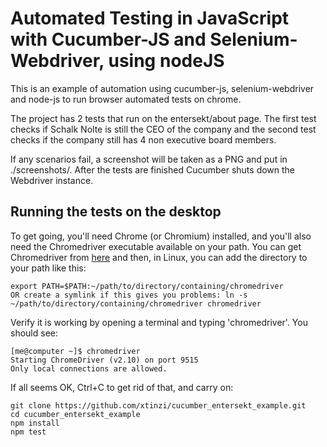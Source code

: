 # Automated Testing in JavaScript with Cucumber-JS and Selenium-Webdriver, using nodeJS

This is an example of automation using cucumber-js, selenium-webdriver and node-js to run browser automated tests on chrome.

The project has 2 tests that run on the entersekt/about page. The first test checks if Schalk Nolte is still the CEO of the company and the second test checks if the company still has 4 non executive board members.

If any scenarios fail, a screenshot will be taken as a PNG and put in ./screenshots/. After the tests are finished Cucumber shuts down the Webdriver instance.

## Running the tests on the desktop

To get going, you'll need Chrome (or Chromium) installed, and you'll also need the Chromedriver executable available on your path. You can get Chromedriver from [here](http://chromedriver.storage.googleapis.com/index.html) and then, in Linux, you can add the directory to your path like this:

    export PATH=$PATH:~/path/to/directory/containing/chromedriver
    OR create a symlink if this gives you problems: ln -s ~/path/to/directory/containing/chromedriver chromedriver
    
    

Verify it is working by opening a terminal and typing 'chromedriver'. You should see:

    [me@computer ~]$ chromedriver 
    Starting ChromeDriver (v2.10) on port 9515
    Only local connections are allowed.

If all seems OK, Ctrl+C to get rid of that, and carry on:

    git clone https://github.com/xtinzi/cucumber_entersekt_example.git
    cd cucumber_entersekt_example
    npm install
    npm test
